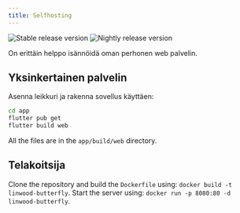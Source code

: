 ```yaml
---
title: Selfhosting
---
```


![Stable release version](https://img.shields.io/badge/dynamic/yaml?color=c4840d&label=Stable&query=%24.version&url=https%3A%2F%2Fraw.githubusercontent.com%2FLinwoodDev%2Fbutterfly%2Fstable%2Fapp%2Fpubspec.yaml&style=for-the-badge)
![Nightly release version](https://img.shields.io/badge/dynamic/yaml?color=f7d28c&label=Nightly&query=%24.version&url=https%3A%2F%2Fraw.githubusercontent.com%2FLinwoodDev%2Fbutterfly%2Fnightly%2Fapp%2Fpubspec.yaml&style=for-the-badge)

On erittäin helppo isännöidä oman perhonen web palvelin.

## Yksinkertainen palvelin

Asenna leikkuri ja rakenna sovellus käyttäen:

```bash
cd app
flutter pub get
flutter build web
```

All the files are in the `app/build/web` directory.

## Telakoitsija

Clone the repository and build the `Dockerfile` using: `docker build -t linwood-butterfly`.
Start the server using: `docker run -p 8080:80 -d linwood-butterfly`.
